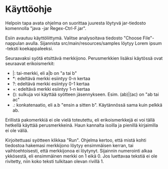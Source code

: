 # Käyttöohje

Helpoin tapa avata ohjelma on suorittaa juuresta löytyvä jar-tiedosto komennolla "java -jar Regex-Ctrl-F.jar".

Esiin avautuu käyttöliittymä. Valitse analysoitava tiedosto "Choose File"-nappulan avulla. Sijannista src/main/resources/samples löytyy Lorem ipsum -teksti koekappaleeksi.

Seuraavaksi syötä etsittävä merkkijono. Perusmerkkien lisäksi käytössä ovat seuraavat erikoismerkit:
- |: tai-merkki, eli a|b on "a tai b"
- *: edeltävä merkki esiintyy 0-n kertaa
- ?: edeltävä merkki esiintyy 0-1 kertaa
- +: edeltävä merkki esiintyy 1-n kertaa
- (): sulkuja voi käyttää syötteen jäsennykseen. Esim. (ab)|(ac) on "ab tai ac"
- .: konkatenaatio, eli a.b "ensin a sitten b". Käytännössä sama kuin pelkkä ab.

Erillistä pakomerkkiä ei ole vielä toteutettu, eli erikoismerkkejä ei voi tällä hetkellä käyttää perusmerkkeinä. Haun kannalta isoilla ja pienillä kirjaimilla ei ole väliä.

Kirjoitettuasi syötteen klikkaa "Run". Ohjelma kertoo, että mistä kohti tiedostoa hakemasi merkkijono löytyy ensimmäisen kerran, tai vaihtoehtoisesti, että merkkijonoa ei löytynyt. Sijainnin numerointi alkaa ykkösestä, eli ensimmäinen merkki on 1 eikä 0. Jos luettavaa tekstiä ei ole rivitetty, niin koko teksti tulkitaan olevan rivillä 1.

